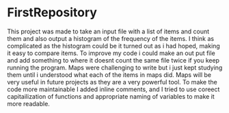 # FirstRepository
This project was made to take an input file with a list of items and count them and also output a histogram of the frequency of the items.
I think as complicated as the histogram could be it turned out as i had hoped, making it easy to compare items.
To improve my code i could make an out put file and add something to where it doesnt count the same file twice if you keep running the program.
Maps were challenging to write but i just kept studying them until i understood what each of the items in maps did.
Maps will be very useful in future projects as they are a very powerful tool.
To make the code more maintainable I added inline comments, and I tried to use coreect capitailization of functions and appropriate naming of variables to make it more
readable.
